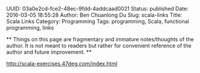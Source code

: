 UUID: 03a0e2cd-fce2-48ec-9fdd-4addcaad0021
Status: published
Date: 2016-03-05 18:55:28
Author: Ben Chuanlong Du
Slug: scala-links
Title: Scala Links
Category: Programming
Tags: programming, Scala, functional programming, links

**
Things on this page are
fragmentary and immature notes/thoughts of the author.
It is not meant to readers
but rather for convenient reference of the author and future improvement.
**

<http://scala-exercises.47deg.com/index.html>
